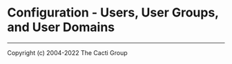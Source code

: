 # Configuration - Users, User Groups, and User Domains

---
<copy>Copyright (c) 2004-2022 The Cacti Group</copy>
